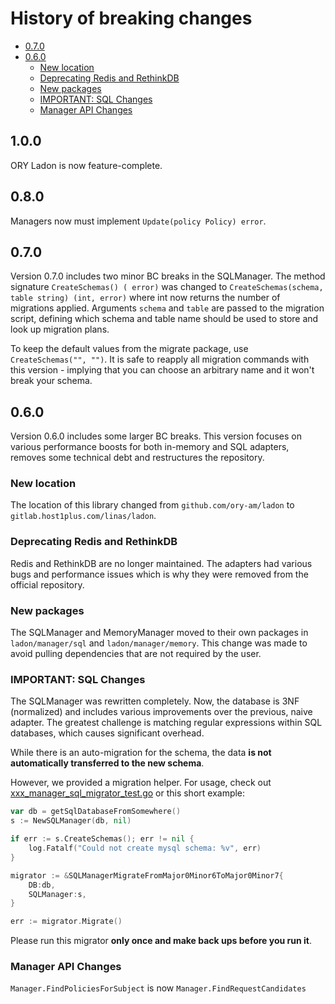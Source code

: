 # History of breaking changes

<!-- START doctoc generated TOC please keep comment here to allow auto update -->
<!-- DON'T EDIT THIS SECTION, INSTEAD RE-RUN doctoc TO UPDATE -->


- [0.7.0](#070)
- [0.6.0](#060)
  - [New location](#new-location)
  - [Deprecating Redis and RethinkDB](#deprecating-redis-and-rethinkdb)
  - [New packages](#new-packages)
  - [IMPORTANT: SQL Changes](#important-sql-changes)
  - [Manager API Changes](#manager-api-changes)

<!-- END doctoc generated TOC please keep comment here to allow auto update -->

## 1.0.0

ORY Ladon is now feature-complete.

## 0.8.0

Managers now must implement `Update(policy Policy) error`.

## 0.7.0

Version 0.7.0 includes two minor BC breaks in the SQLManager. The method signature `CreateSchemas() ( error)`
was changed to `CreateSchemas(schema, table string) (int, error)` where int now returns the number of migrations applied.
Arguments `schema` and `table` are passed to the migration script, defining which schema and table name should be used
to store and look up migration plans.

To keep the default values from the migrate package, use `CreateSchemas("", "")`. It is safe to reapply all migration
commands with this version - implying that you can choose an arbitrary name and it won't break your schema.

## 0.6.0

Version 0.6.0 includes some larger BC breaks. This version focuses on various
performance boosts for both in-memory and SQL adapters, removes some technical debt
and restructures the repository.

### New location

The location of this library changed from `github.com/ory-am/ladon` to `gitlab.host1plus.com/linas/ladon`.

### Deprecating Redis and RethinkDB

Redis and RethinkDB are no longer maintained. The adapters had various bugs and performance issues
which is why they were removed from the official repository.

### New packages

The SQLManager and MemoryManager moved to their own packages in `ladon/manager/sql` and `ladon/manager/memory`.
This change was made to avoid pulling dependencies that are not required by the user.

### IMPORTANT: SQL Changes

The SQLManager was rewritten completely. Now, the database is 3NF (normalized) and includes
various improvements over the previous, naive adapter. The greatest challenge is matching
regular expressions within SQL databases, which causes significant overhead.

While there is an auto-migration for the schema, the data **is not automatically transferred to
the new schema**.

However, we provided a migration helper. For usage, check out
[xxx_manager_sql_migrator_test.go](xxx_manager_sql_migrator_test.go) or this short example:

```go
var db = getSqlDatabaseFromSomewhere()
s := NewSQLManager(db, nil)

if err := s.CreateSchemas(); err != nil {
    log.Fatalf("Could not create mysql schema: %v", err)
}

migrator := &SQLManagerMigrateFromMajor0Minor6ToMajor0Minor7{
    DB:db,
    SQLManager:s,
}

err := migrator.Migrate()
```

Please run this migrator **only once and make back ups before you run it**.

### Manager API Changes

`Manager.FindPoliciesForSubject` is now `Manager.FindRequestCandidates`
